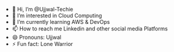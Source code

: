 - 👋 Hi, I’m @Ujjwal-Techie
- 👀 I’m interested in Cloud Computing
- 🌱 I’m currently learning AWS & DevOps 
- 📫 How to reach me Linkedin and other social media Platforms
- 😄 Pronouns: Ujjwal
- ⚡ Fun fact: Lone Warrior

<!---
Ujjwal-Techie/Ujjwal-Techie is a ✨ special ✨ repository because its `README.md` (this file) appears on your GitHub profile.
You can click the Preview link to take a look at your changes.
--->
